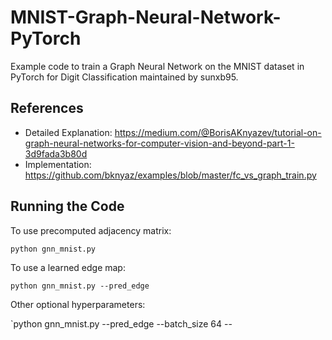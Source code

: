 # MNIST-Graph-Neural-Network-PyTorch

Example code to train a Graph Neural Network on the MNIST dataset in PyTorch for Digit Classification maintained by sunxb95.

## References

- Detailed Explanation: https://medium.com/@BorisAKnyazev/tutorial-on-graph-neural-networks-for-computer-vision-and-beyond-part-1-3d9fada3b80d
- Implementation: https://github.com/bknyaz/examples/blob/master/fc_vs_graph_train.py

## Running the Code

To use precomputed adjacency matrix:

`python gnn_mnist.py`

To use a learned edge map:

`python gnn_mnist.py --pred_edge`

Other optional hyperparameters:

`python gnn_mnist.py --pred_edge --batch_size 64 --